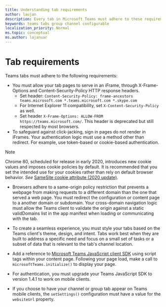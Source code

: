 ```yaml
---
title: Understanding tab requirements
author: laujan
description: Every tab in Microsoft Teams must adhere to these requirements.
keywords: teams tabs group channel configurable
localization_priority: Normal
ms.topic: conceptual
ms.author: lajanuar
---
```

# Tab requirements

Teams tabs must adhere to the following requirements:

* You must allow your tab pages to serve in an iFrame, through X-Frame-Options and Content-Security-Policy HTTP response headers.
  * Set header: `Content-Security-Policy: frame-ancestors teams.microsoft.com *.teams.microsoft.com *.skype.com`
  * For Internet Explorer 11 compatibility, set `X-Content-Security-Policy` as well.
  * Set header `X-Frame-Options: ALLOW-FROM https://teams.microsoft.com/`. This header is deprecated but still respected by most browsers.
* To safeguard against click-jacking, sign in pages do not render in iFrames. Your authentication logic must use a method other than redirect. For example, use token-based or cookie-based authentication.

> [!NOTE]
>
> Chrome 80, scheduled for release in early 2020, introduces new cookie values and imposes cookie policies by default. It is recommended that you set the intended use for your cookies rather than rely on default browser behavior. *See* [SameSite cookie attribute (2020 update)](../../resources/samesite-cookie-update.md).

* Browsers adhere to a same-origin policy restriction that prevents a webpage from making requests to a different domain than the one that served a web page. You must redirect the configuration or content page to a another domain or subdomain. Your cross-domain navigation logic must allow the Teams client to validate the origin against a static validDomains list in the app manifest when loading or communicating with the tab.

* To create a seamless experience, you must style your tabs based on the Teams client's theme, design, and intent. Tabs work best when they are built to address a specific need and focus on a small set of tasks or a subset of data that is relevant to the tab's channel location.

* Add a reference to [Microsoft Teams JavaScript client SDK](/javascript/api/overview/msteams-client) using script tags within your content page. Following your page load, make a call to `microsoftTeams.initialize()` to display your page.

* For authentication, you must upgrade your Teams JavaScript SDK to version 1.4.1 to work on mobile clients.

* If you choose to have your channel or group tab appear on Teams mobile clients, the `setSettings()` configuration must have a value for the `websiteUrl` property.